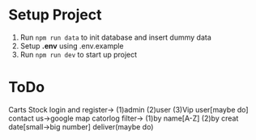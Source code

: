 # Setup Project

1. Run `npm run data` to init database and insert dummy data
2. Setup **.env** using .env.example
3. Run `npm run dev` to start up project


# ToDo
Carts
Stock
login and register->
(1)admin
(2)user
(3)Vip user[maybe do]
contact us->google map
catorlog
filter->
(1)by name[A-Z]
(2)by creat date[small->big number]
deliver(maybe do)



